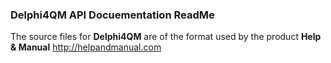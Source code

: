 ### Delphi4QM API Docuementation ReadMe

The source files for **Delphi4QM** are of the format used by
the product **Help & Manual** http://helpandmanual.com

